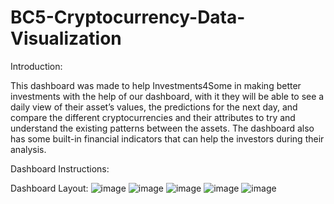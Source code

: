 # BC5-Cryptocurrency-Data-Visualization

Introduction:


This dashboard was made to help Investments4Some in making better investments with the help of our dashboard, with it they will be able to see a daily view of their asset’s values, the predictions for the next day, and compare the different cryptocurrencies and their attributes to try and understand the existing patterns between the assets. The dashboard also has some built-in financial indicators that can help the investors during their analysis.



Dashboard Instructions:







Dashboard Layout:
![image](https://user-images.githubusercontent.com/90764368/171046072-a7a6b92e-248d-4a80-9f93-a13df9b74112.png)
![image](https://user-images.githubusercontent.com/90764368/171046087-f16b71c2-0108-4971-88c3-0d3438d0b0a7.png)
![image](https://user-images.githubusercontent.com/90764368/171046107-3c3df899-adf4-4dd6-a8f0-c0572b2f214e.png)
![image](https://user-images.githubusercontent.com/90764368/171046124-5fe39b78-af74-459b-8e92-32669fb00985.png)
![image](https://user-images.githubusercontent.com/90764368/171046138-73d1a717-afce-4abc-8ea9-4fd3ed4118bc.png)

